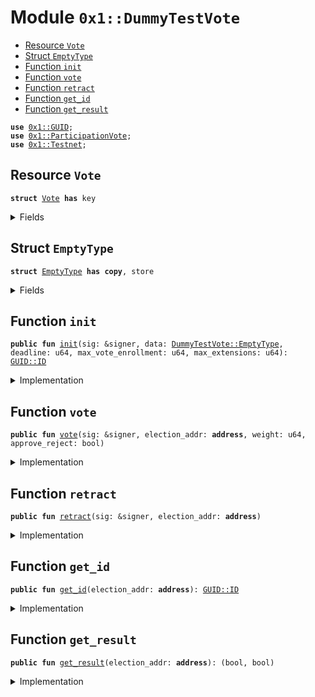 
<a name="0x1_DummyTestVote"></a>

# Module `0x1::DummyTestVote`



-  [Resource `Vote`](#0x1_DummyTestVote_Vote)
-  [Struct `EmptyType`](#0x1_DummyTestVote_EmptyType)
-  [Function `init`](#0x1_DummyTestVote_init)
-  [Function `vote`](#0x1_DummyTestVote_vote)
-  [Function `retract`](#0x1_DummyTestVote_retract)
-  [Function `get_id`](#0x1_DummyTestVote_get_id)
-  [Function `get_result`](#0x1_DummyTestVote_get_result)


<pre><code><b>use</b> <a href="../../../../../../../DPN/releases/artifacts/current/build/MoveStdlib/docs/GUID.md#0x1_GUID">0x1::GUID</a>;
<b>use</b> <a href="VoteLib.md#0x1_ParticipationVote">0x1::ParticipationVote</a>;
<b>use</b> <a href="Testnet.md#0x1_Testnet">0x1::Testnet</a>;
</code></pre>



<a name="0x1_DummyTestVote_Vote"></a>

## Resource `Vote`



<pre><code><b>struct</b> <a href="VoteLib.md#0x1_DummyTestVote_Vote">Vote</a> <b>has</b> key
</code></pre>



<details>
<summary>Fields</summary>


<dl>
<dt>
<code>ballot: <a href="VoteLib.md#0x1_ParticipationVote_Ballot">ParticipationVote::Ballot</a>&lt;<a href="VoteLib.md#0x1_DummyTestVote_EmptyType">DummyTestVote::EmptyType</a>&gt;</code>
</dt>
<dd>

</dd>
</dl>


</details>

<a name="0x1_DummyTestVote_EmptyType"></a>

## Struct `EmptyType`



<pre><code><b>struct</b> <a href="VoteLib.md#0x1_DummyTestVote_EmptyType">EmptyType</a> <b>has</b> <b>copy</b>, store
</code></pre>



<details>
<summary>Fields</summary>


<dl>
<dt>
<code>dummy_field: bool</code>
</dt>
<dd>

</dd>
</dl>


</details>

<a name="0x1_DummyTestVote_init"></a>

## Function `init`



<pre><code><b>public</b> <b>fun</b> <a href="VoteLib.md#0x1_DummyTestVote_init">init</a>(sig: &signer, data: <a href="VoteLib.md#0x1_DummyTestVote_EmptyType">DummyTestVote::EmptyType</a>, deadline: u64, max_vote_enrollment: u64, max_extensions: u64): <a href="../../../../../../../DPN/releases/artifacts/current/build/MoveStdlib/docs/GUID.md#0x1_GUID_ID">GUID::ID</a>
</code></pre>



<details>
<summary>Implementation</summary>


<pre><code><b>public</b> <b>fun</b> <a href="VoteLib.md#0x1_DummyTestVote_init">init</a>(
  sig: &signer,
  data: <a href="VoteLib.md#0x1_DummyTestVote_EmptyType">EmptyType</a>,
  deadline: u64,
  max_vote_enrollment: u64,
  max_extensions: u64,

): <a href="../../../../../../../DPN/releases/artifacts/current/build/MoveStdlib/docs/GUID.md#0x1_GUID_ID">GUID::ID</a> {
  <b>assert</b>!(<a href="Testnet.md#0x1_Testnet_is_testnet">Testnet::is_testnet</a>(), 0);
  <b>let</b> cap = <a href="../../../../../../../DPN/releases/artifacts/current/build/MoveStdlib/docs/GUID.md#0x1_GUID_gen_create_capability">GUID::gen_create_capability</a>(sig);
  <b>let</b> ballot = <a href="VoteLib.md#0x1_ParticipationVote_new_ballot">ParticipationVote::new_ballot</a>&lt;<a href="VoteLib.md#0x1_DummyTestVote_EmptyType">EmptyType</a>&gt;(&cap, data, deadline, max_vote_enrollment, max_extensions);

  <b>let</b> id = <a href="VoteLib.md#0x1_ParticipationVote_get_ballot_id">ParticipationVote::get_ballot_id</a>&lt;<a href="VoteLib.md#0x1_DummyTestVote_EmptyType">EmptyType</a>&gt;(&ballot);
  <b>move_to</b>(sig, <a href="VoteLib.md#0x1_DummyTestVote_Vote">Vote</a> { ballot });
  id
}
</code></pre>



</details>

<a name="0x1_DummyTestVote_vote"></a>

## Function `vote`



<pre><code><b>public</b> <b>fun</b> <a href="VoteLib.md#0x1_DummyTestVote_vote">vote</a>(sig: &signer, election_addr: <b>address</b>, weight: u64, approve_reject: bool)
</code></pre>



<details>
<summary>Implementation</summary>


<pre><code><b>public</b> <b>fun</b> <a href="VoteLib.md#0x1_DummyTestVote_vote">vote</a>(sig: &signer, election_addr: <b>address</b>, weight: u64, approve_reject: bool) <b>acquires</b> <a href="VoteLib.md#0x1_DummyTestVote_Vote">Vote</a> {
  <b>assert</b>!(<a href="Testnet.md#0x1_Testnet_is_testnet">Testnet::is_testnet</a>(), 0);
  <b>let</b> vote = <b>borrow_global_mut</b>&lt;<a href="VoteLib.md#0x1_DummyTestVote_Vote">Vote</a>&gt;(election_addr);
  <a href="VoteLib.md#0x1_ParticipationVote_vote">ParticipationVote::vote</a>&lt;<a href="VoteLib.md#0x1_DummyTestVote_EmptyType">EmptyType</a>&gt;(&<b>mut</b> vote.ballot, sig, approve_reject, weight);
}
</code></pre>



</details>

<a name="0x1_DummyTestVote_retract"></a>

## Function `retract`



<pre><code><b>public</b> <b>fun</b> <a href="VoteLib.md#0x1_DummyTestVote_retract">retract</a>(sig: &signer, election_addr: <b>address</b>)
</code></pre>



<details>
<summary>Implementation</summary>


<pre><code><b>public</b> <b>fun</b> <a href="VoteLib.md#0x1_DummyTestVote_retract">retract</a>(sig: &signer, election_addr: <b>address</b>) <b>acquires</b> <a href="VoteLib.md#0x1_DummyTestVote_Vote">Vote</a> {
  <b>assert</b>!(<a href="Testnet.md#0x1_Testnet_is_testnet">Testnet::is_testnet</a>(), 0);
  <b>let</b> vote = <b>borrow_global_mut</b>&lt;<a href="VoteLib.md#0x1_DummyTestVote_Vote">Vote</a>&gt;(election_addr);
  <a href="VoteLib.md#0x1_ParticipationVote_retract">ParticipationVote::retract</a>&lt;<a href="VoteLib.md#0x1_DummyTestVote_EmptyType">EmptyType</a>&gt;(&<b>mut</b> vote.ballot, sig);
}
</code></pre>



</details>

<a name="0x1_DummyTestVote_get_id"></a>

## Function `get_id`



<pre><code><b>public</b> <b>fun</b> <a href="VoteLib.md#0x1_DummyTestVote_get_id">get_id</a>(election_addr: <b>address</b>): <a href="../../../../../../../DPN/releases/artifacts/current/build/MoveStdlib/docs/GUID.md#0x1_GUID_ID">GUID::ID</a>
</code></pre>



<details>
<summary>Implementation</summary>


<pre><code><b>public</b> <b>fun</b> <a href="VoteLib.md#0x1_DummyTestVote_get_id">get_id</a>(election_addr: <b>address</b>): <a href="../../../../../../../DPN/releases/artifacts/current/build/MoveStdlib/docs/GUID.md#0x1_GUID_ID">GUID::ID</a> <b>acquires</b> <a href="VoteLib.md#0x1_DummyTestVote_Vote">Vote</a> {
  <b>assert</b>!(<a href="Testnet.md#0x1_Testnet_is_testnet">Testnet::is_testnet</a>(), 0);
  <b>let</b> vote = <b>borrow_global_mut</b>&lt;<a href="VoteLib.md#0x1_DummyTestVote_Vote">Vote</a>&gt;(election_addr);
  <a href="VoteLib.md#0x1_ParticipationVote_get_ballot_id">ParticipationVote::get_ballot_id</a>(&vote.ballot)
}
</code></pre>



</details>

<a name="0x1_DummyTestVote_get_result"></a>

## Function `get_result`



<pre><code><b>public</b> <b>fun</b> <a href="VoteLib.md#0x1_DummyTestVote_get_result">get_result</a>(election_addr: <b>address</b>): (bool, bool)
</code></pre>



<details>
<summary>Implementation</summary>


<pre><code><b>public</b> <b>fun</b> <a href="VoteLib.md#0x1_DummyTestVote_get_result">get_result</a>(election_addr: <b>address</b>): (bool, bool) <b>acquires</b> <a href="VoteLib.md#0x1_DummyTestVote_Vote">Vote</a> {
  <b>let</b> vote = <b>borrow_global_mut</b>&lt;<a href="VoteLib.md#0x1_DummyTestVote_Vote">Vote</a>&gt;(election_addr);
  <a href="VoteLib.md#0x1_ParticipationVote_complete_result">ParticipationVote::complete_result</a>&lt;<a href="VoteLib.md#0x1_DummyTestVote_EmptyType">EmptyType</a>&gt;(&vote.ballot)
}
</code></pre>



</details>
